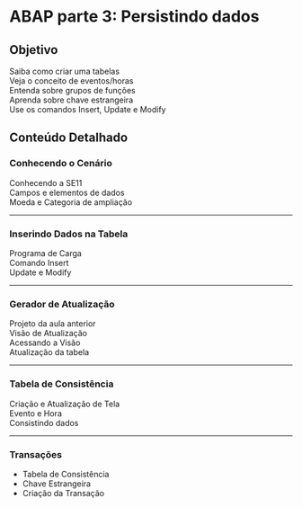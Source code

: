 # ABAP parte 3: Persistindo dados

## Objetivo 

Saiba como criar uma tabelas<br>
Veja o conceito de eventos/horas<br>
Entenda sobre grupos de funções<br>
Aprenda sobre chave estrangeira<br>
Use os comandos Insert, Update e Modify<br>

## Conteúdo Detalhado

### Conhecendo o Cenário
Conhecendo a SE11<br>
Campos e elementos de dados<br>
Moeda e Categoria de ampliação<br>

---
### Inserindo Dados na Tabela
Programa de Carga<br>
Comando Insert<br>
Update e Modify<br>

---
### Gerador de Atualização
Projeto da aula anterior<br>
Visão de Atualização<br>
Acessando a Visão<br>
Atualização da tabela<br>

---
### Tabela de Consistência
Criação e Atualização de Tela<br>
Evento e Hora<br>
Consistindo dados<br>

---
### Transações
* Tabela de Consistência<br>
* Chave Estrangeira<br>
* Criação da Transação<br>
